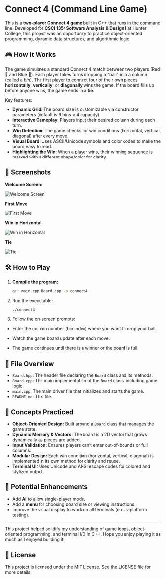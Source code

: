 # Connect 4 (Command Line Game)

This is a **two-player Connect 4 game** built in C++ that runs in the command line. Developed for **CSCI 135: Software Analysis & Design I** at Hunter College, this project was an opportunity to practice object-oriented programming, dynamic data structures, and algorithmic logic.

## 🎮 How It Works

The game simulates a standard Connect 4 match between two players (Red 🔴 and Blue 🔷). Each player takes turns dropping a "ball" into a column (called a *bin*). The first player to connect four of their own pieces **horizontally**, **vertically**, or **diagonally** wins the game. If the board fills up before anyone wins, the game ends in a **tie**.

Key features:

- **Dynamic Grid**: The board size is customizable via constructor parameters (default is 6 bins × 4 capacity).
- **Interactive Gameplay**: Players input their desired column during each turn.
- **Win Detection**: The game checks for win conditions (horizontal, vertical, diagonal) after every move.
- **Visual Board**: Uses ASCII/Unicode symbols and color codes to make the board easy to read.
- **Highlighting the Win**: When a player wins, their winning sequence is marked with a different shape/color for clarity.

## 📸 Screenshots
**Welcome Screen:**

![Welcome Screen](screenshots/selectType.png)

**First Move**

![First Move](screenshots/threeWrong.png)

**Win in Horizontal**

![Win in Horizontal](screenshots/results.png)

**Tie**

![Tie](screenshots/results.png)

## 🛠️ How to Play

1. **Compile the program:**
   ```bash
   g++ main.cpp Board.cpp -o connect4
   ```
2. Run the executable:
    ```bash
    ./connect4
    ```
3. Follow the on-screen prompts:

  - Enter the column number (bin index) where you want to drop your ball.
  
  - Watch the game board update after each move.
  
  - The game continues until there is a winner or the board is full.

## 📂 File Overview
- `Board.hpp`: The header file declaring the `Board` class and its methods.
- `Board.cpp`: The main implementation of the `Board` class, including game logic.
- `main.cpp`: The main driver file that initializes and starts the game.
- `README.md`: This file.

## 🧩 Concepts Practiced

- **Object-Oriented Design:** Built around a `Board` class that manages the game state.
- **Dynamic Memory & Vectors:** The board is a 2D vector that grows dynamically as pieces are added.
- **Input Validation:** Ensures players can’t enter out-of-bounds or full columns.
- **Modular Design:** Each win condition (horizontal, vertical, diagonal) is implemented in its own method for clarity and reuse.
- **Terminal UI:** Uses Unicode and ANSI escape codes for colored and stylized output.

## 🚀 Potential Enhancements

- Add **AI** to allow single-player mode.
- Add a **menu** for choosing board size or viewing instructions.
- Improve the visual display to work on all terminals (cross-platform testing).
---

This project helped solidify my understanding of game loops, object-oriented programming, and terminal I/O in C++. Hope you enjoy playing it as much as I enjoyed building it!

## 🔐 License

This project is licensed under the MIT License. See the LICENSE file for more details.
